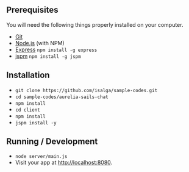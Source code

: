 ## Prerequisites

You will need the following things properly installed on your computer.

* [Git](http://git-scm.com/)
* [Node.js](http://nodejs.org/) (with NPM)
* [Express](http://expressjs.com/) `npm install -g express`
* [jspm](http://jspm.io/) `npm install -g jspm`

## Installation

* `git clone https://github.com/isalga/sample-codes.git`
* `cd sample-codes/aurelia-sails-chat`
* `npm install`
* `cd client`
* `npm install`
* `jspm install -y`

## Running / Development

* `node server/main.js`
* Visit your app at [http://localhost:8080](http://localhost:8080).